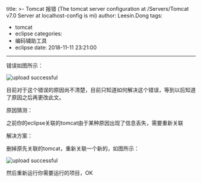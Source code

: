 title: >-
  Tomcat 报错 (The tomcat server configuration at /Servers/Tomcat v7.0 Server at
  localhost-config is mi)
author: Leesin.Dong
tags:
  - tomcat
  - eclipse
categories:
  - 编码辅助工具
  - eclipse
date: 2018-11-11 23:21:00
---
错误如图所示：


![upload successful](/images/my_blog_208.png)

目前对于这个错误的原因尚不清楚，目前只知道如何解决这个错误，等到以后知道了原因之后再更改此文。

原因猜测：

之前你的eclipse关联的tomcat由于某种原因出现了信息丢失，需要重新关联

解决方案：

删掉原先关联的tomcat，重新关联一个新的，如图所示：


![upload successful](/images/my_blog_209.png)

然后重新运行你需要运行的项目，OK